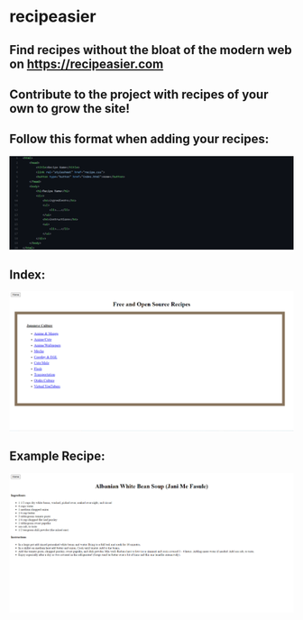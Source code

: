 # recipeasier
## Find recipes without the bloat of the modern web on https://recipeasier.com
## Contribute to the project with recipes of your own to grow the site!

## Follow this format when adding your recipes:
![Fasule](screenshots/Screenshot_155.png)


## Index:
![Index](screenshots/Screenshot_153.png)
## Example Recipe:
![Fasule](screenshots/Screenshot_154.png)
